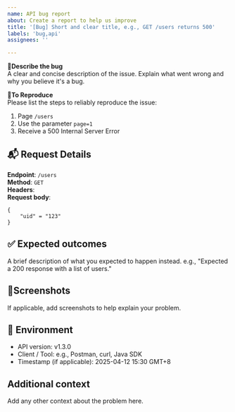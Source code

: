 ```yaml
---
name: API bug report
about: Create a report to help us improve
title: '[Bug] Short and clear title, e.g., GET /users returns 500'
labels: 'bug,api'
assignees: ''

---
```


🐞**Describe the bug**  
A clear and concise description of the issue. Explain what went wrong and why you believe it's a bug.

🔁**To Reproduce**  
Please list the steps to reliably reproduce the issue:
1. Page `/users`
2. Use the parameter `page=1`
3. Receive a 500 Internal Server Error

## 📬 Request Details  
**Endpoint**: `/users`  
**Method**: `GET`  
**Headers**:  
**Request body**:
```
{
    "uid" = "123"
}
```

## ✅ Expected outcomes
A brief description of what you expected to happen instead.
e.g., "Expected a 200 response with a list of users."

## 📎Screenshots
If applicable, add screenshots to help explain your problem.

## 🧪 Environment
- API version: v1.3.0
- Client / Tool: e.g., Postman, curl, Java SDK
- Timestamp (if applicable): 2025-04-12 15:30 GMT+8

## Additional context
Add any other context about the problem here.
